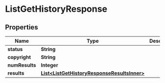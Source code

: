 

# ListGetHistoryResponse


## Properties

| Name | Type | Description | Notes |
|------------ | ------------- | ------------- | -------------|
|**status** | **String** |  |  [optional] |
|**copyright** | **String** |  |  [optional] |
|**numResults** | **Integer** |  |  [optional] |
|**results** | [**List&lt;ListGetHistoryResponseResultsInner&gt;**](ListGetHistoryResponseResultsInner.md) |  |  [optional] |



